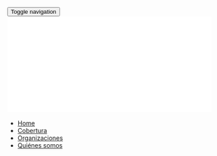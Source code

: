 <nav class="navbar navbar-default">
  <div class="container-fluid">
    <div class="container">
      <div class="navbar-header">
        <button type="button" class="navbar-toggle collapsed" data-toggle="collapse" data-target="#bs-example-navbar-collapse-1" aria-expanded="false">
          <span class="sr-only">Toggle navigation</span>
          <span class="icon-bar"></span>
          <span class="icon-bar"></span>
          <span class="icon-bar"></span>
        </button>
        <a class="navbar-brand" href="index.html">
          <img src="img/logo-jetty.svg">
        </a>
      </div>
      <div class="collapse navbar-collapse" id="bs-example-navbar-collapse-1">
        <ul class="nav navbar-nav navbar-right">
          <li><a href="index.html">Home</a></li>
          <li><a href="cobertura">Cobertura</a></li>
          <li><a href="organizaciones">Organizaciones</a></li>
          <li><a href="quienes">Quiénes somos</a></li>
        </ul>
      </div>
    </div>
  </div>
</nav>